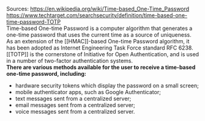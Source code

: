 Sources:
https://en.wikipedia.org/wiki/Time-based_One-Time_Password
https://www.techtarget.com/searchsecurity/definition/time-based-one-time-password-TOTP
\
Time-based One-time Password is a computer algorithm that generates a one-time password that uses the current time as a source of uniqueness. As an extension of the [[HMAC]]-based One-time Password algorithm, it has been adopted as Internet Engineering Task Force standard RFC 6238. [[TOTP]] is the cornerstone of Initiative for Open Authentication, and is used in a number of two-factor authentication systems.
\
**There are various methods available for the user to receive a time-based one-time password, including:**
-   hardware security tokens which display the password on a small screen;
-   mobile authenticator apps, such as Google Authenticator;
-   text messages sent from a centralized server;
-   email messages sent from a centralized server;
-   voice messages sent from a centralized server.
